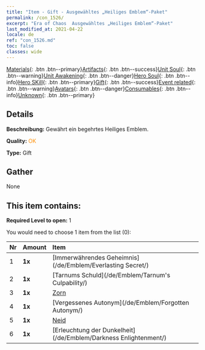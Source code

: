 ```yaml
---
title: "Item - Gift - Ausgewähltes „Heiliges Emblem“-Paket"
permalink: /con_1526/
excerpt: "Era of Chaos  Ausgewähltes „Heiliges Emblem“-Paket"
last_modified_at: 2021-04-22
locale: de
ref: "con_1526.md"
toc: false
classes: wide
---
```

 [Materials](/ItemsDE/){: .btn .btn--primary}[Artifacts](/ItemsDE/Artifacts/){: .btn .btn--success}[Unit Soul](/ItemsDE/UnitSoul/){: .btn .btn--warning}[Unit Awakening](/ItemsDE/UnitAwakening/){: .btn .btn--danger}[Hero Soul](/ItemsDE/HeroSoul/){: .btn .btn--info}[Hero SKill](/ItemsDE/HeroSkill/){: .btn .btn--primary}[Gift](/ItemsDE/Gift/){: .btn .btn--success}[Event related](/ItemsDE/Events/){: .btn .btn--warning}[Avatars](/ItemsDE/Avatars/){: .btn .btn--danger}[Consumables](/ItemsDE/Consumables/){: .btn .btn--info}[Unknown](/ItemsDE/Unknown/){: .btn .btn--primary}

## Details
 **Beschreibung:** Gewährt ein begehrtes Heiliges Emblem.

 **Quality:** <span style="color: #FF8C00">OK</span>

 **Type:** Gift

## Gather

  None

## This item contains:

 **Required Level to open:** 1

 You would need to choose 1 item from the list (0):

  | Nr | Amount |     Item    |
  |:---|:-------|:------------|
  | 1 |  **1x** | [Immerwährendes Geheimnis](/de/Emblem/Everlasting Secret/) |  | 
  | 2 |  **1x** | [Tarnums Schuld](/de/Emblem/Tarnum's Culpability/) |  | 
  | 3 |  **1x** | [Zorn](/de/Emblem/Anger/) |  | 
  | 4 |  **1x** | [Vergessenes Autonym](/de/Emblem/Forgotten Autonym/) |  | 
  | 5 |  **1x** | [Neid](/de/Emblem/Jealousy/) |  | 
  | 6 |  **1x** | [Erleuchtung der Dunkelheit](/de/Emblem/Darkness Enlightenment/) |  | 
